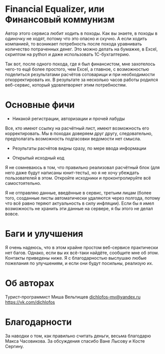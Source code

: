 Financial Equalizer, или Финансовый коммунизм
=============================================

Автор этого сервиса любит ходить в походы. Как вы знаете, в походы в одиночку
не ходят, потому что это опасно и скучно. А если ходить компанией, то возникает
потребность после похода уравнивать количество потраченных денег. Это можно
делать на бумажке, в Excel, скриптом на python и даже использовать 1С-бухгалтерию.

Так вот, после одного похода, где я был финансистом, мне захотелось чего-то
ещё более простого, чем Excel, а главное, с возможностью поделиться
результатами расчётов сотоварищи и при необходимости откорректировать их.
В результате за несколько часов работы родился веб-сервис, который удовлетворяет
этим потребностям.

Основные фичи
=============
* Никакой регистрации, авторизации и прочей лабуды

Все, кто имеют ссылку на расчётный лист, имеют возможность его корректировать.
Мы в походах доверяем друг другу, следовательно, предполагать возможность
подтасовки ведомости нет смысла.

* Результаты расчётов видны сразу, по мере ввода информации

* Открытый исходный код

Я не сомневаюсь в том, что правильно реализовал расчётный блок (для него даже
будут написаны юнит-тесты), но я не хочу убеждать пользователей в этом.
Откройте исходники и проконтролируйте всё самостоятельно.

Я не отправляю данные, введённые в сервис, третьим лицам (более того, созданные
листы автоматически удаляются через полгода, потому что всё равно теряют
актуальность в силу инфляции). Если бы я имел возможность не хранить эти
данные на сервере, я бы этого не делал вовсе.

Баги и улучшения
================
Я очень надеюсь, что в этом крайне простом веб-сервисе практически нет багов.
Однако, если вы их всё-таки найдёте, сообщите мне об этом. Контакты приведены
ниже. Я с благодарностью выслушаю любые пожелания по улучшениям, и если они
будут посильны, реализую их.

Об авторах
==========
Турист-программист Миша Вельтищев <dichlofos-mv@yandex.ru>
https://vk.com/dichlofos

Благодарности
=============
За наводки о том, как правильно считать деньги, весьма благодарю Макса
Часовикова. За обсуждения спасибо Ване Лысову и Косте Сергину.
